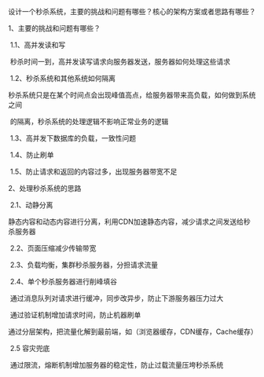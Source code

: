 设计一个秒杀系统，主要的挑战和问题有哪些？核心的架构方案或者思路有哪些？

1、主要的挑战和问题有哪些？

​	1.1、高并发读和写

​		秒杀时间一到，高并发读写请求向服务器发送，服务器如何处理这些请求

​	1.2、秒杀系统和其他系统如何隔离

​		秒杀系统只是在某个时间点会出现峰值高点，给服务器带来高负载，如何做到系统之间

​		的隔离，秒杀系统的处理逻辑不影响正常业务的逻辑

​	1.3、高并发下数据库的负载，一致性问题

​	1.4、防止刷单

​	1.5、防止请求和返回的内容过多，出现服务器带宽不足

2、处理秒杀系统的思路

​	2.1、动静分离

​		静态内容和动态内容进行分离，利用CDN加速静态内容，减少请求之间发送给秒杀服务器

​    2.2、页面压缩减少传输带宽

​	2.3、负载均衡，集群秒杀服务器，分担请求流量

​	2.4、单个秒杀服务器进行削峰填谷

​		通过消息队列对请求进行缓冲，同步改异步，防止下游服务器压力过大

​		通过验证机制增加请求时间，防止机器刷单

​		通过分层架构，把流量化解到最前端，如（浏览器缓存，CDN缓存，Cache缓存）

​	2.5 容灾兜底

​		通过限流，熔断机制增加服务器的稳定性，防止过载流量压垮秒杀系统

​		